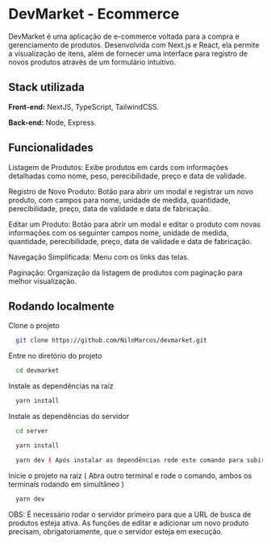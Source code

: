 
# DevMarket - Ecommerce

DevMarket é uma aplicação de e-commerce voltada para a compra e gerenciamento de produtos. Desenvolvida com Next.js e React, ela permite a visualização de itens, além de fornecer uma interface para registro de novos produtos através de um formulário intuitivo.

## Stack utilizada

**Front-end:** NextJS, TypeScript, TailwindCSS.

**Back-end:** Node, Express.

## Funcionalidades

Listagem de Produtos: Exibe produtos em cards com informações detalhadas como nome, peso, perecibilidade, preço e data de validade.

Registro de Novo Produto: Botão para abrir um modal e registrar um novo produto, com campos para nome, unidade de medida, quantidade, perecibilidade, preço, data de validade e data de fabricação.

Editar um Produto: Botão para abrir um modal e editar o produto com novas informações com os seguinter campos nome, unidade de medida, quantidade, perecibilidade, preço, data de validade e data de fabricação.

Navegação Simplificada: Menu com os links das telas.

Paginação: Organização da listagem de produtos com paginação para melhor visualização.


## Rodando localmente

Clone o projeto

```bash
  git clone https://github.com/NiloMarcos/devmarket.git
```

Entre no diretório do projeto

```bash
  cd devmarket
```

Instale as dependências na raiz

```bash
  yarn install
```

Instale as dependências do servidor

```bash
  cd server

  yarn install

  yarn dev ( Após instalar as dependências rode este comando para subir o servidor ).
```

Inicie o projeto na raiz ( Abra outro terminal e rode o comando, ambos os terminais rodando em simultâneo )

```bash
  yarn dev
```

OBS: É necessário rodar o servidor primeiro para que a URL de busca de produtos esteja ativa. As funções de editar e adicionar um novo produto precisam, obrigatoriamente, que o servidor esteja em execução.

